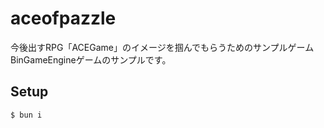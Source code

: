 # aceofpazzle
今後出すRPG「ACEGame」のイメージを掴んでもらうためのサンプルゲーム  
BinGameEngineゲームのサンプルです。
## Setup
```bash
$ bun i
```
